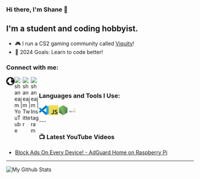 ### Hi there, I'm Shane 👋

## I'm a student and coding hobbyist.
- 🎮 I run a CS2 gaming community called [Viquity][website]!
- 🚀 2024 Goals: Learn to code better!

### Connect with me:

[<img align="left" alt="viquity.pro" width="22px" src="https://raw.githubusercontent.com/iconic/open-iconic/master/svg/globe.svg" />][website]
[<img align="left" alt="shaneajm | YouTube" width="22px" src="https://cdn.jsdelivr.net/npm/simple-icons@v3/icons/youtube.svg" />][youtube]
[<img align="left" alt="shaneajm | Twitter" width="22px" src="https://cdn.jsdelivr.net/npm/simple-icons@v3/icons/twitter.svg" />][twitter]
[<img align="left" alt="shaneajm | Instagram" width="22px" src="https://cdn.jsdelivr.net/npm/simple-icons@v3/icons/instagram.svg" />][instagram]

<br />

### Languages and Tools I Use:

<img align="left" alt="Visual Studio Code" width="26px" src="https://raw.githubusercontent.com/github/explore/80688e429a7d4ef2fca1e82350fe8e3517d3494d/topics/visual-studio-code/visual-studio-code.png" />
<img align="left" alt="JavaScript" width="26px" src="https://raw.githubusercontent.com/github/explore/80688e429a7d4ef2fca1e82350fe8e3517d3494d/topics/javascript/javascript.png" />
<img align="left" alt="Node.js" width="26px" src="https://raw.githubusercontent.com/github/explore/80688e429a7d4ef2fca1e82350fe8e3517d3494d/topics/nodejs/nodejs.png" />
<img align="left" alt="MySQL" width="26px" src="https://raw.githubusercontent.com/github/explore/80688e429a7d4ef2fca1e82350fe8e3517d3494d/topics/mysql/mysql.png" />

<br>
</br>
---

### 📺 Latest YouTube Videos
- [Block Ads On Every Device! - AdGuard Home on Raspberry Pi](https://youtu.be/CgYcmhWdJDA)
---

<img align="left" alt="My Github Stats" src="https://github-readme-stats.vercel.app/api?username=Shaneajm&show_icons=true&hide_border=true" />

[website]: https://viquity.pro
[twitter]: https://twitter.com/shaneajm
[youtube]: https://www.youtube.com/shaneajm
[instagram]: https://instagram.com/shaneajm
[leaguegh]: https://github.com/csgo-league
